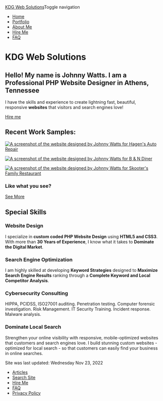 [KDG Web Solutions](/)Toggle navigation
*   [Home](/)
*   [Portfolio](/portfolio)
*   [About Me](/about-me)
*   [Hire Me](/hire-a-professional-web-designer-athens-tn)
*   [FAQ](/frequently-asked-questions)

KDG Web Solutions
=================

Hello! My name is ****Johnny Watts****. I am a **Professional PHP** ******Website Designer****** in **Athens, Tennessee**
-------------------------------------------------------------------------------------------------------------------------

I have the skills and experience to create lightning fast, beautiful, responsive **websites** that visitors and search engines love!

[Hire me](/hire-a-professional-web-designer-athens-tn)

Recent Work Samples:
--------------------

[![A screenshot of the website designed by Johnny Watts for Hagen's Auto Repair](assets/img/tech/hagens-auto-repair-site.png)](https://hagensautorepair.net/)

[![A screenshot of the website designed by Johnny Watts for B & N Diner](assets/img/tech/b-and-n-diner-site.png)](https://greatlocalfoods.com/bndiner/)

[![A screenshot of the website designed by Johnny Watts for Skooter's Family Restaurant](assets/img/tech/skooters-family-restaurant-site.png)](./skooters/)

### Like what you see?

[See More](/portfolio)

Special Skills
--------------

### **Website Design**

I specialize in **custom coded PHP Website Design** using **HTML5 and CSS3**. With more than **30 Years of Experience**, I know what it takes to **Dominate the Digital Market**.

### **Search Engine Optimization**

I am highly skilled at developing **Keyword Strategies** designed to **Maximize Search Engine Results** ranking through a **Complete Keyword and Local Competitor Analysis**.

### **Cybersecurity Consulting**

HIPPA, PCIDSS, ISO27001 auditing. Penetration testing. Computer forensic investigation. Risk Management. IT Security Training. Incident response. Malware analysis.

  

### **Dominate Local Search**

Strengthen your online visibility with responsive, mobile-optimized websites that customers and search engines love. I build stunning custom websites - optimized for local search - so that customers can easily find your business in online searches.

Site was last updated: Wednesday Nov 23, 2022

*   [Articles](./digital-marketing-self-help-articles)
*   [Search Site](./search)
*   [Hire Me](./hire-web-designer-athens-tn)
*   [FAQ](./frequently-asked-questions)
*   [Privacy Policy](./privacy-policy)

[](https://www.linkedin.com/in/johnny-watts-695751125/)[](https://github.com/kaotickj)